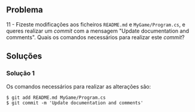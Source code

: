 ## Problema

11 - Fizeste modificações aos ficheiros `README.md` e `MyGame/Program.cs`, e
queres realizar um _commit_ com a mensagem "Update documentation and comments".
Quais os comandos necessários para realizar este _commit_?

## Soluções

### Solução 1

Os comandos necessários para realizar as alterações são:

```
$ git add README.md MyGame/Program.cs
$ git commit -m 'Update documentation and comments'
```